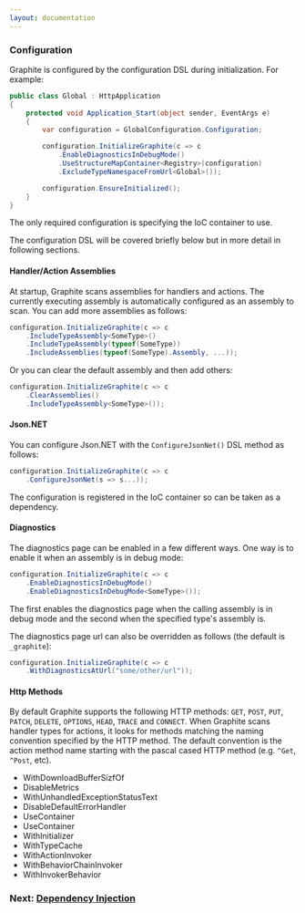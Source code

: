 ```yaml
---
layout: documentation
---
```


### Configuration

Graphite is configured by the configuration DSL during initialization. For example:

```csharp
public class Global : HttpApplication
{
    protected void Application_Start(object sender, EventArgs e)
    {
        var configuration = GlobalConfiguration.Configuration;

        configuration.InitializeGraphite(c => c
            .EnableDiagnosticsInDebugMode()            .UseStructureMapContainer<Registry>(configuration)            .ExcludeTypeNamespaceFromUrl<Global>());

        configuration.EnsureInitialized();
    }
}
```
The only required configuration is specifying the IoC container to use.

The configuration DSL will be covered briefly below but in more detail in following sections. 

#### Handler/Action Assemblies

At startup, Graphite scans assemblies for handlers and actions. The currently executing assembly is automatically configured as an assembly to scan. You can add more assemblies as follows:

```csharp
configuration.InitializeGraphite(c => c
    .IncludeTypeAssembly<SomeType>()
    .IncludeTypeAssembly(typeof(SomeType))
    .IncludeAssemblies(typeof(SomeType).Assembly, ...));
```
Or you can clear the default assembly and then add others:

```csharp
configuration.InitializeGraphite(c => c
    .ClearAssemblies()
    .IncludeTypeAssembly<SomeType>());
```

#### Json.NET

You can configure Json.NET with the `ConfigureJsonNet()` DSL method as follows:

```csharp
configuration.InitializeGraphite(c => c
    .ConfigureJsonNet(s => s...));
```

The configuration is registered in the IoC container so can be taken as a dependency.

#### Diagnostics

The diagnostics page can be enabled in a few different ways. One way is to enable it when an assembly is in debug mode:

```csharp
configuration.InitializeGraphite(c => c
    .EnableDiagnosticsInDebugMode()
    .EnableDiagnosticsInDebugMode<SomeType>());
```

The first enables the diagnostics page when the calling assembly is in debug mode and the second when the specified type's assembly is.

The diagnostics page url can also be overridden as follows (the default is `_graphite`):

```csharp
configuration.InitializeGraphite(c => c
    .WithDiagnosticsAtUrl("some/other/url"));
```

#### Http Methods

By default Graphite supports the following HTTP methods: `GET`, `POST`, `PUT`, `PATCH`, `DELETE`, `OPTIONS`, `HEAD`, `TRACE` and `CONNECT`. When Graphite scans handler types for actions, it looks for methods matching the naming convention specified by the HTTP method. The default convention is the action method name starting with the pascal cased HTTP method (e.g. `^Get`, `^Post`, etc).

- WithDownloadBufferSizfOf
- DisableMetrics
- WithUnhandledExceptionStatusText
- DisableDefaultErrorHandler
- UseContainer
- UseContainer<T>
- WithInitializer<T>
- WithTypeCache<T>
- WithActionInvoker<T>
- WithBehaviorChainInvoker<T>
- WithInvokerBehavior<T>

### Next: [Dependency Injection](dependency-injection)